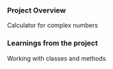 ### Project Overview

 Calculator for complex numbers


### Learnings from the project

 Working with classes and methods


